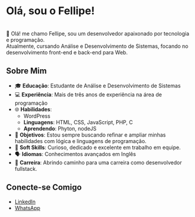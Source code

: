 # Olá, sou o Fellipe!

<br>👋 Olá! me chamo Fellipe, sou um desenvolvedor apaixonado por tecnologia e programação.<br> 
Atualmente, cursando Análise e Desenvolvimento de Sistemas, focando no desenvolvimento front-end e back-end para Web. 

## Sobre Mim

- 🎓 **Educação**: Estudante de Análise e Desenvolvimento de Sistemas
- 💻 **Experiência**: Mais de três anos de experiência na área de programação
- 🌐 **Habilidades**:
  - WordPress   
  - **Linguagens**: HTML, CSS, JavaScript, PHP, C
  - **Aprendendo**: Phyton, nodeJS
- 🌱 **Objetivos**: Estou sempre buscando refinar e ampliar minhas habilidades com lógica e linguagens de programação.
- 🤝 **Soft Skills**: Curioso, dedicado e excelente em trabalho em equipe.
- 🗣️ **Idiomas**: Conhecimentos avançados em Inglês
- 🚀 **Carreira**: Abrindo caminho para uma carreira como desenvolvedor fullstack.

## Conecte-se Comigo

- [LinkedIn](https://www.linkedin.com/in/seulinkedin](https://www.linkedin.com/in/fellipe-syllos-de-carvalho-7008b0295/))
- [WhatsApp](https://w.app/GYPD9d)
